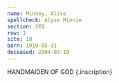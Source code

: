 ```yaml
---
name: Minney, Alise
spellcheck: Alyse Minnie
section: SEQ
row: 1
site: 10
born: 1919-05-31
deceased: 2004-03-19
---
```


HANDMAIDEN OF GOD {.inscription}

